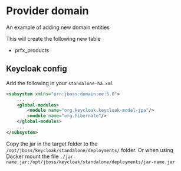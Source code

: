 # Provider domain

An example of adding new domain entities  

This will create the following new table

* prfx_products

## Keycloak config

Add the following in your `standalone-ha.xml`

```xml
<subsystem xmlns="urn:jboss:domain:ee:5.0">
    ...
    <global-modules>
        <module name="org.keycloak.keycloak-model-jpa"/>
        <module name="org.hibernate"/>
    </global-modules>
    ...
</subsystem>
 ```

Copy the jar in the target folder to the `/opt/jboss/keycloak/standalone/deployments/` folder.
Or when using Docker mount the file `./jar-name.jar:/opt/jboss/keycloak/standalone/deployments/jar-name.jar`
